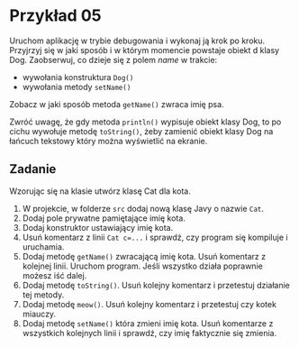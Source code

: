# Przykład 05

Uruchom aplikację w trybie debugowania i wykonaj ją krok po kroku. 
Przyjrzyj się w jaki sposób i w którym momencie powstaje obiekt d klasy Dog.
Zaobserwuj, co dzieje się z polem *name* w trakcie:

- wywołania konstruktura `Dog()`
- wywołania metody `setName()`

Zobacz w jaki sposób metoda `getName()` zwraca imię psa.

Zwróć uwagę, że gdy metoda `println()` wypisuje obiekt klasy Dog, to po cichu wywołuje
metodę `toString()`, żeby zamienić obiekt klasy Dog na łańcuch tekstowy który można wyświetlić
na ekranie.

## Zadanie

Wzorując się na klasie utwórz klasę Cat dla kota.

1. W projekcie, w folderze `src` dodaj nową klasę Javy o nazwie `Cat`.
2. Dodaj pole prywatne pamiętające imię kota.
3. Dodaj konstruktor ustawiający imię kota.
4. Usuń komentarz z linii `Cat c=...` i sprawdź, czy program się kompiluje i uruchamia.
5. Dodaj metodę `getName()` zwracającą imię kota. Usuń komentarz z kolejnej linii. Uruchom 
program. Jeśli wszystko działa poprawnie możesz iść dalej.
6. Dodaj metodę `toString()`. Usuń kolejny komentarz i przetestuj działanie tej  metody.
7. Dodaj metodę `meow()`. Usuń kolejny komentarz i przetestuj czy kotek miauczy.
7. Dodaj metodę `setName()` która zmieni imię kota. Usuń komentarze z wszystkich kolejnych
linii i sprawdź, czy imię faktycznie się zmienia.

